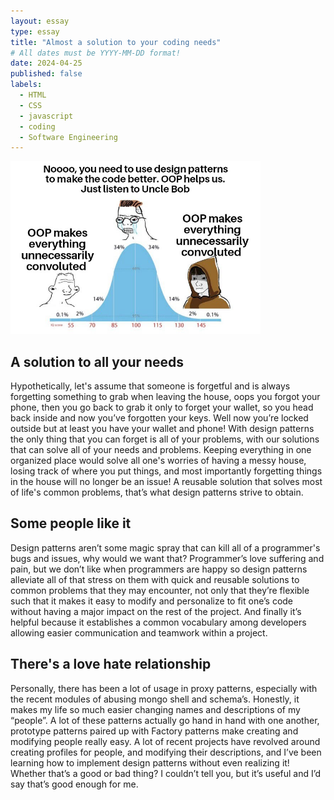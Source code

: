 ```yaml
---
layout: essay
type: essay
title: "Almost a solution to your coding needs"
# All dates must be YYYY-MM-DD format!
date: 2024-04-25
published: false
labels:
  - HTML
  - CSS
  - javascript
  - coding
  - Software Engineering
---
```

<img width="400px" class="rounded float-start pe-4" src="../img/design.jpg">

## A solution to all your needs
Hypothetically, let's assume that someone is forgetful and is always forgetting something to grab when leaving the house, oops you forgot your phone, then you go back to grab it only to forget your wallet, so you head back inside and now you’ve forgotten your keys. Well now you’re locked outside but at least you have your wallet and phone! With design patterns the only thing that you can forget is all of your problems, with our solutions that can solve all of your needs and problems. Keeping everything in one organized place would solve all one's worries of having a messy house, losing track of where you put things, and most importantly forgetting things in the house will no longer be an issue! A reusable solution that solves most of life's common problems, that’s what design patterns strive to obtain.

## Some people like it
Design patterns aren’t some magic spray that can kill all of a programmer's bugs and issues, why would we want that? Programmer’s love suffering and pain, but we don’t like when programmers are happy so design patterns alleviate all of that stress on them with quick and reusable solutions to common problems that they may encounter, not only that they’re flexible such that it makes it easy to modify and personalize to fit one’s code without having a major impact on the rest of the project. And finally it’s helpful because it establishes a common vocabulary among developers allowing easier communication and teamwork within a project.

## There's a love hate relationship
Personally, there has been a lot of usage in proxy patterns, especially with the recent modules of abusing mongo shell and schema’s. Honestly, it makes my life so much easier changing names and descriptions of my “people”. A lot of these patterns actually go hand in hand with one another, prototype patterns paired up with Factory patterns make creating and modifying people really easy. A lot of recent projects have revolved around creating profiles for people, and modifying their descriptions, and I’ve been learning how to implement design patterns without even realizing it! Whether that’s a good or bad thing? I couldn’t tell you, but it’s useful and I’d say that’s good enough for me.
